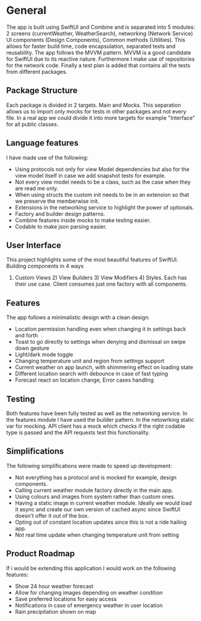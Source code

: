 # General

The app is built using SwiftUI and Combine and is separated into 5 modules: 2 screens 
(currentWeather, WeatherSearch), networking (Network Service) UI components (Design Components), 
Common methods (Utilities). This allows for faster build time, code encapsulation, separated tests 
and reusability. The app follows the MVVM pattern. MVVM is a good candidate for SwiftUI due to its 
reactive nature. Furthermore I make use of repositories for the network code. Finally a test plan
is added that contains all the tests from different packages.

## Package Structure

Each package is divided in 2 targets. Main and Mocks. This separation allows us to import only mocks 
for tests in other packages and not every file. In a real app we could divide it into more 
targets for example "Interface" for all public classes. 

## Language features
I have made use of the following:
- Using protocols not only for view Model dependencies but also for the view model itself in case
we add snapshot tests for example. 
- Not every view model needs to be a class, such as the case when they are read me only.
- When using structs the custom init needs to be in an extension so that we preserve the memberwise
init. 
- Extensions in the networking service to highlight the power of optionals.
- Factory and builder design patterns. 
- Combine features inside mocks to make testing easier. 
- Codable to make json parsing easier. 

## User Interface

This project highlights some of the most beautiful features of SwiftUI. Building components in 4 ways
1) Custom Views 2) View Builders 3) View Modifiers 4) Styles. Each has their use case. Client consumes
just one factory with all components.  
  
## Features

The app follows a minimalistic design with a clean design.
- Location permission handling even when changing it in settings back and forth
- Toast to go directly to settings when denying and dismissal on swipe down gesture
- Light/dark mode toggle
- Changing temperature unit and region from settings support
- Current weather on app launch, with shimmering effect on loading state
- Different location search with debounce in case of fast typing
- Forecast react on location change, Error cases handling

## Testing

Both features have been fully tested as well as the networking service. In the features module I have used
the builder pattern. In the netowrking static var for mocking. API client has a mock which checks if the
right codable type is passed and the API requests test this functionality.
  
## Simplifications

The following simplifications were made to speed up development:
- Not everything has a protocol and is mocked for example, design components. 
- Calling current weather module factory directly in the main app. 
- Using colours and images from system rather than custom ones.
- Having a static image in current weather module. Ideally we would load it async and create our own 
version of cached async since SwiftUI doesn't offer it out of the box.
- Opting out of constant location updates since this is not a ride hailing app.
- Not real time update when changing temperature unit from setting

## Product Roadmap

If i would be extending this application I would work on the following features:
- Show 24 hour weather forecast
- Allow for changing images depending on weather condition
- Save preferred locations for easy access
- Notifications in case of emergency weather in user location
- Rain precipitation shown on map

  
